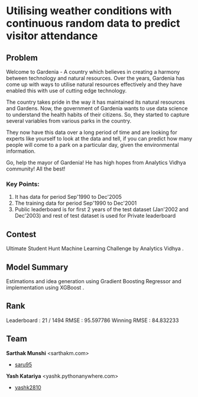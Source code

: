 # Utilising weather conditions with continuous random data to predict visitor attendance

## Problem
Welcome to Gardenia - A country which believes in creating a harmony between technology and natural resources. Over the years, Gardenia has come up with ways to utilise natural resources effectively and they have enabled this with use of cutting edge technology.
 
The country takes pride in the way it has maintained its natural resources and Gardens. Now, the government of Gardenia wants to use data science to understand the health habits of their citizens. So, they started to capture several variables from various parks in the country.
 
They now have this data over a long period of time and are looking for experts like yourself to look at the data and tell, if you can predict how many people will come to a park on a particular day, given the environmental information.
 
Go, help the mayor of Gardenia! He has high hopes from Analytics Vidhya community! All the best!
 
 
### Key Points:
1. It has data for period Sep'1990 to Dec'2005
2. The training data for period Sep'1990 to Dec'2001
3. Public leaderboard is for first 2 years of the test dataset (Jan'2002 and Dec'2003) and rest of test dataset is used for Private leaderboard

## Contest
Ultimate Student Hunt Machine Learning Challenge by Analytics Vidhya .

## Model Summary
Estimations and idea generation using Gradient Boosting Regressor and implementation using XGBoost .

## Rank
Leaderboard : 21 / 1494 
RMSE : 95.597786
Winning RMSE : 84.832233

## Team
**Sarthak Munshi** &lt;sarthakm.com&gt;
* [saru95](https://github.com/saru95) 

**Yash Katariya** &lt;yashk.pythonanywhere.com&gt;
* [yashk2810](https://github.com/yashk2810) 
